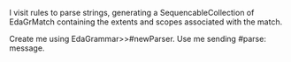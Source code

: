 I visit rules to parse strings, generating a SequencableCollection of EdaGrMatch containing the extents and scopes associated with the match.

Create me using EdaGrammar>>#newParser. Use me sending #parse: message.